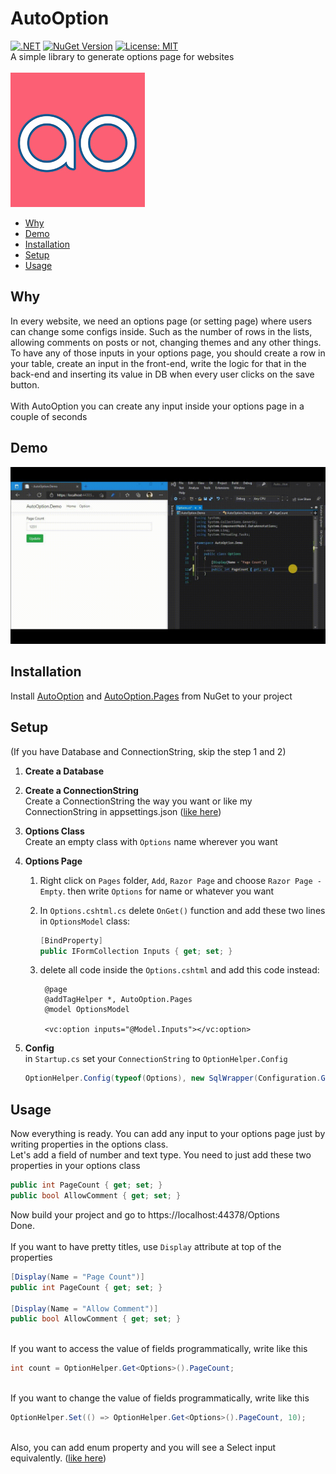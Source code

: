 # AutoOption
[![.NET](https://github.com/sasan-salem/AutoOption/actions/workflows/dotnet.yml/badge.svg)](https://github.com/sasan-salem/AutoOption/actions/workflows/dotnet.yml)
[![NuGet Version](https://img.shields.io/nuget/v/autooption)](https://www.nuget.org/packages/AutoOption/) 
[![License: MIT](https://img.shields.io/badge/License-MIT-yellow.svg)](https://github.com/sasan-salem/AutoOption/blob/master/LICENSE)<br/>
A simple library to generate options page for websites<br/><br/>
![autooption](https://github.com/sasan-salem/AutoOption/blob/preper-readme/asset/icon-small.jpg)
<br/>
- [Why](#why)
- [Demo](#demo)
- [Installation](#installation)
- [Setup](#setup)
- [Usage](#usage)

## Why
In every website, we need an options page (or setting page) where users can change some configs inside. Such as the number of rows in the lists, allowing comments on posts or not, changing themes and any other things.<br/>
To have any of those inputs in your options page, you should create a row in your table, create an input in the front-end, write the logic for that in the back-end and inserting its value in DB when every user clicks on the save button.<br/><br/>
With AutoOption you can create any input inside your options page in a couple of seconds<br/>
## Demo
![autooption](https://github.com/sasan-salem/AutoOption/blob/preper-readme/asset/demo.gif)
## Installation
Install [AutoOption](https://www.nuget.org/packages/AutoOption/) and [AutoOption.Pages](https://www.nuget.org/packages/AutoOption.Pages/) from NuGet to your project<br/>
## Setup
(If you have Database and ConnectionString, skip the step 1 and 2)
1. **Create a Database**
2. **Create a ConnectionString**<br/>
Create a ConnectionString the way you want or like my ConnectionString in appsettings.json ([like here](https://github.com/sasan-salem/AutoOption/blob/b038966cf7140761214827744681787b52ac7a96/sample/AutoOption.Demo/appsettings.json#L10))
3. **Options Class**<br/>
Create an empty class with `Options` name wherever you want
4. **Options Page**<br/>
     
     1. Right click on `Pages` folder, `Add`, `Razor Page` and choose `Razor Page - Empty`. then write `Options` for name or whatever you want
     2. In `Options.cshtml.cs` delete `OnGet()` function and add these two lines in `OptionsModel` class:

          ``` C#
          [BindProperty]
          public IFormCollection Inputs { get; set; }
          ```
     3. delete all code inside the `Options.cshtml` and add this code instead:

         ``` razor
          @page
          @addTagHelper *, AutoOption.Pages
          @model OptionsModel

          <vc:option inputs="@Model.Inputs"></vc:option>
         ```
5. **Config**<br/>
in `Startup.cs` set your `ConnectionString` to `OptionHelper.Config`
    ``` C#
    OptionHelper.Config(typeof(Options), new SqlWrapper(Configuration.GetConnectionString("DefaultConnectionString")));
    ```
## Usage
Now everything is ready. You can add any input to your options page just by writing properties in the options class.<br/>
Let's add a field of number and text type. You need to just add these two properties in your options class
``` C#
public int PageCount { get; set; }
public bool AllowComment { get; set; }
```
Now build your project and go to https://localhost:44378/Options<br/>
Done.<br/>
<br/>
If you want to have pretty titles, use `Display` attribute at top of the properties
``` C#
[Display(Name = "Page Count")]
public int PageCount { get; set; }

[Display(Name = "Allow Comment")]
public bool AllowComment { get; set; }
```
<br/>If you want to access the value of fields programmatically, write like this
```C#
int count = OptionHelper.Get<Options>().PageCount;
```
<br/>If you want to change the value of fields programmatically, write like this
```C#
OptionHelper.Set(() => OptionHelper.Get<Options>().PageCount, 10);
```

<br/>Also, you can add enum property and you will see a Select input equivalently. ([like here](https://github.com/sasan-salem/AutoOption/blob/5223c00db47b1aecd4b184cff33fe1948ab75e5a/sample/AutoOption.Demo/Options.cs#L20))
